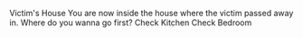 Victim's House
You are now inside the house where the victim passed away in.
Where do you wanna go first?
Check Kitchen
Check Bedroom
